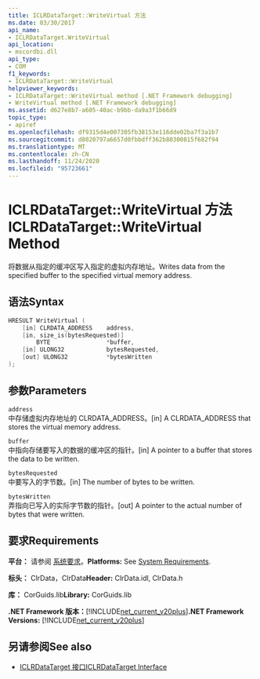 ```yaml
---
title: ICLRDataTarget::WriteVirtual 方法
ms.date: 03/30/2017
api_name:
- ICLRDataTarget.WriteVirtual
api_location:
- mscordbi.dll
api_type:
- COM
f1_keywords:
- ICLRDataTarget::WriteVirtual
helpviewer_keywords:
- ICLRDataTarget::WriteVirtual method [.NET Framework debugging]
- WriteVirtual method [.NET Framework debugging]
ms.assetid: d627e8b7-a605-40ac-b9bb-da9a3f1b66d9
topic_type:
- apiref
ms.openlocfilehash: df9315d4e007305fb38153e116dde02ba7f3a1b7
ms.sourcegitcommit: d8020797a6657d0fbbdff362b80300815f682f94
ms.translationtype: MT
ms.contentlocale: zh-CN
ms.lasthandoff: 11/24/2020
ms.locfileid: "95723661"
---
```

# <a name="iclrdatatargetwritevirtual-method"></a><span data-ttu-id="a5b74-102">ICLRDataTarget::WriteVirtual 方法</span><span class="sxs-lookup"><span data-stu-id="a5b74-102">ICLRDataTarget::WriteVirtual Method</span></span>

<span data-ttu-id="a5b74-103">将数据从指定的缓冲区写入指定的虚拟内存地址。</span><span class="sxs-lookup"><span data-stu-id="a5b74-103">Writes data from the specified buffer to the specified virtual memory address.</span></span>  
  
## <a name="syntax"></a><span data-ttu-id="a5b74-104">语法</span><span class="sxs-lookup"><span data-stu-id="a5b74-104">Syntax</span></span>  
  
```cpp  
HRESULT WriteVirtual (  
    [in] CLRDATA_ADDRESS    address,  
    [in, size_is(bytesRequested)]
        BYTE                *buffer,  
    [in] ULONG32            bytesRequested,  
    [out] ULONG32           *bytesWritten  
);  
```  
  
## <a name="parameters"></a><span data-ttu-id="a5b74-105">参数</span><span class="sxs-lookup"><span data-stu-id="a5b74-105">Parameters</span></span>  

 `address`  
 <span data-ttu-id="a5b74-106">中存储虚拟内存地址的 CLRDATA_ADDRESS。</span><span class="sxs-lookup"><span data-stu-id="a5b74-106">[in] A CLRDATA_ADDRESS that stores the virtual memory address.</span></span>  
  
 `buffer`  
 <span data-ttu-id="a5b74-107">中指向存储要写入的数据的缓冲区的指针。</span><span class="sxs-lookup"><span data-stu-id="a5b74-107">[in] A pointer to a buffer that stores the data to be written.</span></span>  
  
 `bytesRequested`  
 <span data-ttu-id="a5b74-108">中要写入的字节数。</span><span class="sxs-lookup"><span data-stu-id="a5b74-108">[in] The number of bytes to be written.</span></span>  
  
 `bytesWritten`  
 <span data-ttu-id="a5b74-109">弄指向已写入的实际字节数的指针。</span><span class="sxs-lookup"><span data-stu-id="a5b74-109">[out] A pointer to the actual number of bytes that were written.</span></span>  
  
## <a name="requirements"></a><span data-ttu-id="a5b74-110">要求</span><span class="sxs-lookup"><span data-stu-id="a5b74-110">Requirements</span></span>  

 <span data-ttu-id="a5b74-111">**平台：** 请参阅 [系统要求](../../get-started/system-requirements.md)。</span><span class="sxs-lookup"><span data-stu-id="a5b74-111">**Platforms:** See [System Requirements](../../get-started/system-requirements.md).</span></span>  
  
 <span data-ttu-id="a5b74-112">**标头：** ClrData，ClrData</span><span class="sxs-lookup"><span data-stu-id="a5b74-112">**Header:** ClrData.idl, ClrData.h</span></span>  
  
 <span data-ttu-id="a5b74-113">**库：** CorGuids.lib</span><span class="sxs-lookup"><span data-stu-id="a5b74-113">**Library:** CorGuids.lib</span></span>  
  
 <span data-ttu-id="a5b74-114">**.NET Framework 版本：**[!INCLUDE[net_current_v20plus](../../../../includes/net-current-v20plus-md.md)]</span><span class="sxs-lookup"><span data-stu-id="a5b74-114">**.NET Framework Versions:** [!INCLUDE[net_current_v20plus](../../../../includes/net-current-v20plus-md.md)]</span></span>  
  
## <a name="see-also"></a><span data-ttu-id="a5b74-115">另请参阅</span><span class="sxs-lookup"><span data-stu-id="a5b74-115">See also</span></span>

- [<span data-ttu-id="a5b74-116">ICLRDataTarget 接口</span><span class="sxs-lookup"><span data-stu-id="a5b74-116">ICLRDataTarget Interface</span></span>](iclrdatatarget-interface.md)
